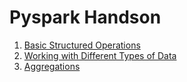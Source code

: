 # Pyspark Handson

1. [Basic Structured Operations](STDG_Ch-05_Basic_Structured_Operations.py)
2. [Working with Different Types of Data](STDG_Ch-06_Working_With_Different_Types_Of_Data.py)
3. [Aggregations](STDG_Ch-07_Aggregations.py)
